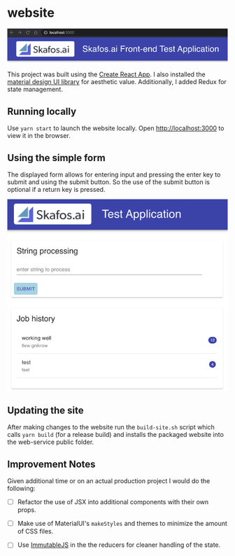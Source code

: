# website

![](website.png)

This project was built using the [Create React App](https://github.com/facebook/create-react-app). I also installed the [material design UI library](https://material-ui.com/) for aesthetic value.
Additionally, I added Redux for state management.

## Running locally
Use `yarn start` to launch the website locally.
Open [http://localhost:3000](http://localhost:3000) to view it in the browser.

## Using the simple form
The displayed form allows for entering input and pressing the enter key to submit and using the submit button.  So the use of the submit button is optional if a return key is pressed.

![](webui.png)

## Updating the site
After making changes to the website run the `build-site.sh` script which calls `yarn build` (for a release build) and installs the packaged website into the web-service public folder.

## Improvement Notes
Given additional time or on an actual production project I would do the following:

- [ ] Refactor the use of JSX into additional components with their own props.
- [ ] Make use of MaterialUI's `makeStyles` and themes to minimize the amount of CSS files.
- [ ] Use [ImmutableJS](https://immutable-js.github.io/immutable-js/docs/#/) in the the reducers for cleaner handling of the state.

